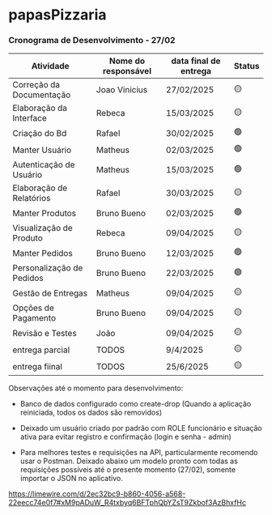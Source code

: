 # papasPizzaria

### Cronograma de Desenvolvimento - 27/02

| Atividade                 | Nome do responsável | data final de entrega | Status |
| ------------------------- | ------------------- | --------------------- | ------ |
| Correção da Documentação  | Joao Vinicius       | 27/02/2025            | 🟡     |
| Elaboração da Interface   | Rebeca              | 15/03/2025            | 🟡     |
| Criação do Bd             | Rafael              | 30/02/2025            | 🟢     |
| Manter Usuário            | Matheus             | 02/03/2025            | 🟢     |
| Autenticação de Usuário   | Matheus             | 15/03/2025            | 🟢     |
| Elaboração de Relatórios  | Rafael              | 30/03/2025            | 🟡     |
| Manter Produtos           | Bruno Bueno         | 02/03/2025            | 🟢     |
| Visualização de Produto   | Rebeca              | 09/04/2025            | 🟡     |
| Manter Pedidos            | Bruno Bueno         | 12/03/2025            | 🟢     |
| Personalização de Pedidos | Bruno Bueno         | 22/03/2025            | 🟢     |
| Gestão de Entregas        | Matheus             | 09/04/2025            | 🟡     |
| Opções de Pagamento       | Bruno Bueno         | 09/04/2025            | 🟡     |
| Revisão e Testes          | João                | 09/04/2025            | 🟡     |
| entrega parcial           | TODOS               | 9/4/2025              | 🟡     |
| entrega fiinal            | TODOS               | 25/6/2025             | 🟡     |
Observações até o momento para desenvolvimento:
- Banco de dados configurado como create-drop (Quando a aplicação reiniciada, todos os dados são removidos)

- Deixado um usuário criado por padrão com ROLE funcionário e situação ativa para evitar registro e confirmação (login e senha - admin)

- Para melhores testes e requisições na API, particularmente recomendo usar o Postman. Deixado abaixo um modelo pronto com todas as requisições possíveis até o presente momento (27/02), somente importar o JSON no aplicativo.

https://limewire.com/d/2ec32bc9-b860-4056-a568-22eecc74e0f7#xM9pADuW_R4txbyq6BFTphQbYZsT9Zkbof3AzBhxfHc
